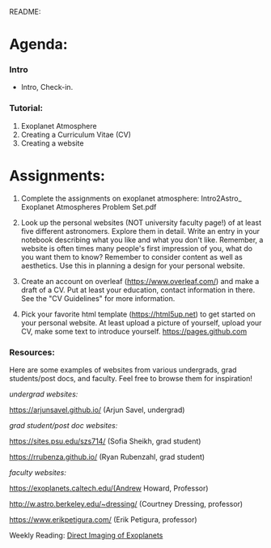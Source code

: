 README:
# Agenda:

### Intro
- Intro, Check-in.

### Tutorial:
1. Exoplanet Atmosphere
2. Creating a Curriculum Vitae (CV)
3. Creating a website

# Assignments:
1. Complete the assignments on exoplanet atmosphere: Intro2Astro_ Exoplanet Atmospheres Problem Set.pdf

2. Look up the personal websites (NOT university faculty page!) of at least five different astronomers. Explore them in detail. Write an entry in your notebook describing what you like and what you don't like. Remember, a website is often times many people's first impression of you, what do you want them to know? Remember to consider content as well as aesthetics. Use this in planning a design for your personal website.

3. Create an account on overleaf (https://www.overleaf.com/) and make a draft of a CV. Put at least your education, contact information in there. See the "CV Guidelines" for more information.

4. Pick your favorite html template (https://html5up.net) to get started on your personal website. At least upload a picture of yourself, upload your CV, make some text to introduce yourself. https://pages.github.com



### Resources:
Here are some examples of websites from various undergrads, grad students/post docs, and faculty. Feel free to browse them for inspiration!

*undergrad websites:*

https://arjunsavel.github.io/ (Arjun Savel, undergrad)

*grad student/post doc websites:*

https://sites.psu.edu/szs714/ (Sofia Sheikh, grad student)

https://rrubenza.github.io/ (Ryan Rubenzahl, grad student)


*faculty websites:*

https://exoplanets.caltech.edu/(Andrew Howard, Professor)

http://w.astro.berkeley.edu/~dressing/ (Courtney Dressing, professor)

https://www.erikpetigura.com/ (Erik Petigura, professor)

Weekly Reading:
[Direct Imaging of Exoplanets](https://arxiv.org/pdf/1810.02031.pdf)
